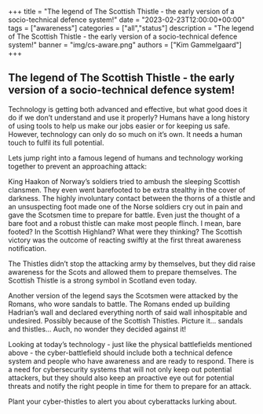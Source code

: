 +++
title = "The legend of The Scottish Thistle - the early version of a socio-technical defence system!"
date = "2023-02-23T12:00:00+00:00"
tags = ["awareness"]
categories = ["all","status"]
description = "The legend of The Scottish Thistle - the early version of a socio-technical defence system!"
banner = "img/cs-aware.png"
authors = ["Kim Gammelgaard"]
+++

## The legend of The Scottish Thistle - the early version of a socio-technical defence system! 

Technology is getting both advanced and effective, but what good does it do if we don’t understand and use it properly? Humans have a long history of using tools to help us make our jobs easier or for keeping us safe. However, technology can only do so much on it’s own. It needs a human touch to fulfil its full potential. 

Lets jump right into a famous legend of humans and technology working together to prevent an approaching attack:

King Haakon of Norway’s soldiers tried to ambush the sleeping Scottish clansmen. They even went barefooted to be extra stealthy in the cover of darkness. The highly involuntary contact between the thorns of a thistle and an unsuspecting foot made one of the Norse soldiers cry out in pain and gave the Scotsmen time to prepare for battle. Even just the thought of a bare foot and a robust thistle can make most people flinch. I mean, bare footed? In the Scottish Highland? What were they thinking? The Scottish victory was the outcome of reacting swiftly at the first threat awareness notification. 

The Thistles didn’t stop the attacking army by themselves, but they did raise awareness for the Scots and allowed them to prepare themselves. The Scottish Thistle is a strong symbol in Scotland even today. 

Another version of the legend says the Scotsmen were attacked by the Romans, who wore sandals to battle. The Romans ended up building Hadrian’s wall and declared everything north of said wall inhospitable and undesired. Possibly because of the Scottish Thistles. Picture it... sandals and thistles... Auch, no wonder they decided against it!  

Looking at today’s technology - just like the physical battlefields mentioned above - the cyber-battlefield should include both a technical defence system and people who have awareness and are ready to respond. There is a need for cybersecurity systems that will not only keep out potential attackers, but they should also keep an proactive eye out for potential threats and notify the right people in time for them to prepare for an attack. 


Plant your cyber-thistles to alert you about cyberattacks lurking about. 


